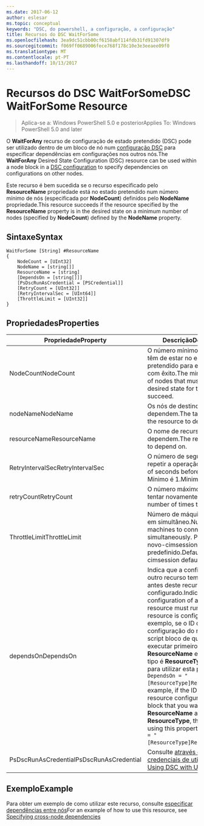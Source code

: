 ```yaml
---
ms.date: 2017-06-12
author: eslesar
ms.topic: conceptual
keywords: "DSC, do powershell, a configuração, a configuração"
title: Recursos do DSC WaitForSome
ms.openlocfilehash: 3ea9dc51cbb00cf6158abf114fdb31fd91307df9
ms.sourcegitcommit: f069ff0689006fece768f178c10e3e3eeaee09f0
ms.translationtype: MT
ms.contentlocale: pt-PT
ms.lasthandoff: 10/13/2017
---
```

# <a name="dsc-waitforsome-resource"></a><span data-ttu-id="07f8d-103">Recursos do DSC WaitForSome</span><span class="sxs-lookup"><span data-stu-id="07f8d-103">DSC WaitForSome Resource</span></span>

> <span data-ttu-id="07f8d-104">Aplica-se a: Windows PowerShell 5.0 e posterior</span><span class="sxs-lookup"><span data-stu-id="07f8d-104">Applies To: Windows PowerShell 5.0 and later</span></span>

<span data-ttu-id="07f8d-105">O **WaitForAny** recurso de configuração de estado pretendido (DSC) pode ser utilizado dentro de um bloco de nó num [configuração DSC](configurations.md) para especificar dependências em configurações nos outros nós.</span><span class="sxs-lookup"><span data-stu-id="07f8d-105">The **WaitForAny** Desired State Configuration (DSC) resource can be used within a node block in a [DSC configuration](configurations.md) to specify dependencies on configurations on other nodes.</span></span>

<span data-ttu-id="07f8d-106">Este recurso é bem sucedida se o recurso especificado pelo **ResourceName** propriedade está no estado pretendido num número mínimo de nós (especificada por **NodeCount**) definidos pelo **NodeName**  propriedade.</span><span class="sxs-lookup"><span data-stu-id="07f8d-106">This resource succeeds if the resource specified by the **ResourceName** property is in the desired state on a minimum number of nodes (specified by **NodeCount**) defined by the **NodeName** property.</span></span> 


## <a name="syntax"></a><span data-ttu-id="07f8d-107">Sintaxe</span><span class="sxs-lookup"><span data-stu-id="07f8d-107">Syntax</span></span>

```
WaitForSome [String] #ResourceName
{
    NodeCount = [UInt32]
    NodeName = [string[]]
    ResourceName = [string]
    [DependsOn = [string[]]]
    [PsDscRunAsCredential = [PSCredential]]
    [RetryCount = [UInt32]]
    [RetryIntervalSec = [UInt64]]
    [ThrottleLimit = [UInt32]]
}
```

## <a name="properties"></a><span data-ttu-id="07f8d-108">Propriedades</span><span class="sxs-lookup"><span data-stu-id="07f8d-108">Properties</span></span>

|  <span data-ttu-id="07f8d-109">Propriedade</span><span class="sxs-lookup"><span data-stu-id="07f8d-109">Property</span></span>  |  <span data-ttu-id="07f8d-110">Descrição</span><span class="sxs-lookup"><span data-stu-id="07f8d-110">Description</span></span>   | 
|---|---| 
| <span data-ttu-id="07f8d-111">NodeCount</span><span class="sxs-lookup"><span data-stu-id="07f8d-111">NodeCount</span></span>| <span data-ttu-id="07f8d-112">O número mínimo de nós que têm de estar no estado pretendido para este recurso com êxito.</span><span class="sxs-lookup"><span data-stu-id="07f8d-112">The minimum number of nodes that must be in the desired state for this resource to succeed.</span></span>|
| <span data-ttu-id="07f8d-113">nodeName</span><span class="sxs-lookup"><span data-stu-id="07f8d-113">NodeName</span></span>| <span data-ttu-id="07f8d-114">Os nós de destino do recurso dependem.</span><span class="sxs-lookup"><span data-stu-id="07f8d-114">The target nodes of the resource to depend on.</span></span>| 
| <span data-ttu-id="07f8d-115">resourceName</span><span class="sxs-lookup"><span data-stu-id="07f8d-115">ResourceName</span></span>| <span data-ttu-id="07f8d-116">O nome de recurso a dependem.</span><span class="sxs-lookup"><span data-stu-id="07f8d-116">The resource name to depend on.</span></span>| 
| <span data-ttu-id="07f8d-117">RetryIntervalSec</span><span class="sxs-lookup"><span data-stu-id="07f8d-117">RetryIntervalSec</span></span>| <span data-ttu-id="07f8d-118">O número de segundos antes de repetir a operação.</span><span class="sxs-lookup"><span data-stu-id="07f8d-118">The number of seconds before retrying.</span></span> <span data-ttu-id="07f8d-119">Mínimo é 1.</span><span class="sxs-lookup"><span data-stu-id="07f8d-119">Minimum is 1.</span></span>| 
| <span data-ttu-id="07f8d-120">retryCount</span><span class="sxs-lookup"><span data-stu-id="07f8d-120">RetryCount</span></span>| <span data-ttu-id="07f8d-121">O número máximo de vezes para tentar novamente.</span><span class="sxs-lookup"><span data-stu-id="07f8d-121">The maximum number of times to retry.</span></span>| 
| <span data-ttu-id="07f8d-122">ThrottleLimit</span><span class="sxs-lookup"><span data-stu-id="07f8d-122">ThrottleLimit</span></span>| <span data-ttu-id="07f8d-123">Número de máquinas para ligar em simultâneo.</span><span class="sxs-lookup"><span data-stu-id="07f8d-123">Number of machines to connect simultaneously.</span></span> <span data-ttu-id="07f8d-124">Predefinição é novo-cimsession predefinido.</span><span class="sxs-lookup"><span data-stu-id="07f8d-124">Default is new-cimsession default.</span></span>| 
| <span data-ttu-id="07f8d-125">dependsOn</span><span class="sxs-lookup"><span data-stu-id="07f8d-125">DependsOn</span></span> | <span data-ttu-id="07f8d-126">Indica que a configuração de outro recurso tem de executar antes deste recurso é configurado.</span><span class="sxs-lookup"><span data-stu-id="07f8d-126">Indicates that the configuration of another resource must run before this resource is configured.</span></span> <span data-ttu-id="07f8d-127">Por exemplo, se o ID da configuração do recurso de script bloco de que pretende executar primeiro é __ResourceName__ e o respetivo tipo é __ResourceType__, a sintaxe para utilizar esta propriedade é `DependsOn = "[ResourceType]ResourceName"`.</span><span class="sxs-lookup"><span data-stu-id="07f8d-127">For example, if the ID of the resource configuration script block that you want to run first is __ResourceName__ and its type is __ResourceType__, the syntax for using this property is `DependsOn = "[ResourceType]ResourceName"`.</span></span>|
| <span data-ttu-id="07f8d-128">PsDscRunAsCredential</span><span class="sxs-lookup"><span data-stu-id="07f8d-128">PsDscRunAsCredential</span></span> | <span data-ttu-id="07f8d-129">Consulte [através de DSC com credenciais de utilizador](https://docs.microsoft.com/en-us/powershell/dsc/runasuser)</span><span class="sxs-lookup"><span data-stu-id="07f8d-129">See [Using DSC with User Credentials](https://docs.microsoft.com/en-us/powershell/dsc/runasuser)</span></span> |


## <a name="example"></a><span data-ttu-id="07f8d-130">Exemplo</span><span class="sxs-lookup"><span data-stu-id="07f8d-130">Example</span></span>

<span data-ttu-id="07f8d-131">Para obter um exemplo de como utilizar este recurso, consulte [especificar dependências entre nós](crossNodeDependencies.md)</span><span class="sxs-lookup"><span data-stu-id="07f8d-131">For an example of how to use this resource, see [Specifying cross-node dependencies](crossNodeDependencies.md)</span></span>

